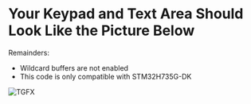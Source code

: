 # Your Keypad and Text Area Should Look Like the Picture Below

Remainders:
- Wildcard buffers are not enabled
- This code is only compatible with STM32H735G-DK

![TGFX](https://user-images.githubusercontent.com/78253199/154833377-de14c51b-4c81-448b-9f4f-59aac16685bf.png)
